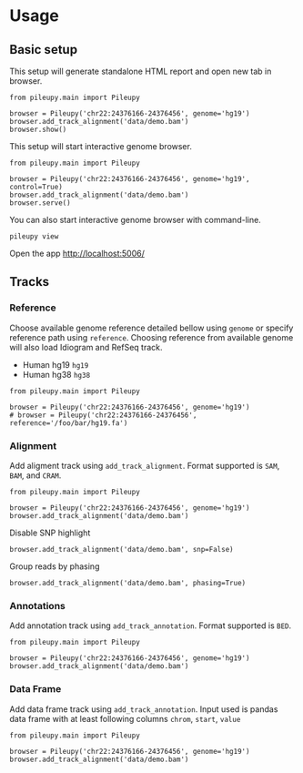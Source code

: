 # Usage

## Basic setup

This setup will generate standalone HTML report and open new tab in browser.

```
from pileupy.main import Pileupy

browser = Pileupy('chr22:24376166-24376456', genome='hg19')
browser.add_track_alignment('data/demo.bam')
browser.show()
```

This setup will start interactive genome browser.

```
from pileupy.main import Pileupy

browser = Pileupy('chr22:24376166-24376456', genome='hg19', control=True)
browser.add_track_alignment('data/demo.bam')
browser.serve()
```

You can also start interactive genome browser with command-line.
```
pileupy view
```

Open the app [http://localhost:5006/](http://localhost:5006/)

## Tracks

### Reference

Choose available genome reference detailed bellow using `genome` or specify reference path using `reference`. Choosing reference from available genome will also load Idiogram and RefSeq track. 

- Human hg19 `hg19`
- Human hg38 `hg38`

```
from pileupy.main import Pileupy

browser = Pileupy('chr22:24376166-24376456', genome='hg19')
# browser = Pileupy('chr22:24376166-24376456', reference='/foo/bar/hg19.fa')
```

### Alignment

Add aligment track using `add_track_alignment`. Format supported is `SAM`, `BAM`, and `CRAM`.

```
from pileupy.main import Pileupy

browser = Pileupy('chr22:24376166-24376456', genome='hg19')
browser.add_track_alignment('data/demo.bam')
```

Disable SNP highlight

```
browser.add_track_alignment('data/demo.bam', snp=False)
```

Group reads by phasing

```
browser.add_track_alignment('data/demo.bam', phasing=True)
```

### Annotations

Add annotation track using `add_track_annotation`. Format supported is `BED`.

```
from pileupy.main import Pileupy

browser = Pileupy('chr22:24376166-24376456', genome='hg19')
browser.add_track_alignment('data/demo.bam')
```

### Data Frame

Add data frame track using `add_track_annotation`. Input used is pandas data frame with at least following columns `chrom`, `start`, `value`

```
from pileupy.main import Pileupy

browser = Pileupy('chr22:24376166-24376456', genome='hg19')
browser.add_track_alignment('data/demo.bam')
```